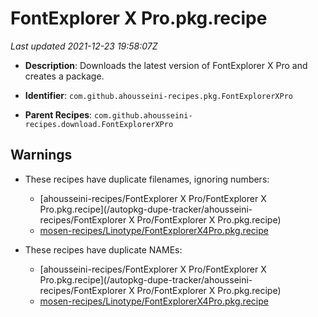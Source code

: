 # FontExplorer X Pro.pkg.recipe

_Last updated 2021-12-23 19:58:07Z_

- **Description**: Downloads the latest version of FontExplorer X Pro and creates a package.

- **Identifier**: `com.github.ahousseini-recipes.pkg.FontExplorerXPro`

- **Parent Recipes**: `com.github.ahousseini-recipes.download.FontExplorerXPro`

## Warnings

- These recipes have duplicate filenames, ignoring numbers:
    - [ahousseini-recipes/FontExplorer X Pro/FontExplorer X Pro.pkg.recipe](/autopkg-dupe-tracker/ahousseini-recipes/FontExplorer X Pro/FontExplorer X Pro.pkg.recipe)
    - [mosen-recipes/Linotype/FontExplorerX4Pro.pkg.recipe](/autopkg-dupe-tracker/mosen-recipes/Linotype/FontExplorerX4Pro.pkg.recipe)

- These recipes have duplicate NAMEs:
    - [ahousseini-recipes/FontExplorer X Pro/FontExplorer X Pro.pkg.recipe](/autopkg-dupe-tracker/ahousseini-recipes/FontExplorer X Pro/FontExplorer X Pro.pkg.recipe)
    - [mosen-recipes/Linotype/FontExplorerX4Pro.pkg.recipe](/autopkg-dupe-tracker/mosen-recipes/Linotype/FontExplorerX4Pro.pkg.recipe)